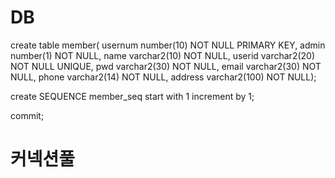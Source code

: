 # DB

create table member(
usernum number(10) NOT NULL PRIMARY KEY,
admin number(1) NOT NULL,
name varchar2(10) NOT NULL,
userid varchar2(20) NOT NULL UNIQUE,
pwd varchar2(30) NOT NULL,
email varchar2(30) NOT NULL,
phone varchar2(14) NOT NULL,
address varchar2(100) NOT NULL);


create SEQUENCE member_seq start with 1 increment by 1;

commit;


# 커넥션풀

<Resource auth="Container"
                  driverClassName="oracle.jdbc.OracleDriver" maxIdle="10"
                  maxTotal="20" maxWaitMillis="-1" name="jdbc/myoracle"
                  password="test" type="javax.sql.DataSource"
                  url="jdbc:oracle:thin:@192.168.0.22:1521:xe" username="test" />